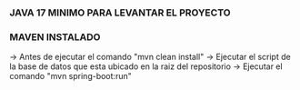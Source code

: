 ### JAVA 17 MINIMO PARA LEVANTAR EL PROYECTO
### MAVEN INSTALADO
-> Antes de ejecutar el comando "mvn clean install"
-> Ejecutar el script de la base de datos que esta ubicado en la raiz del repositorio
-> Ejecutar el comando "mvn spring-boot:run"

